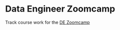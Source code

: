 # Data Engineer Zoomcamp
Track course work for the [DE Zoomcamp](https://github.com/DataTalksClub/data-engineering-zoomcamp)
